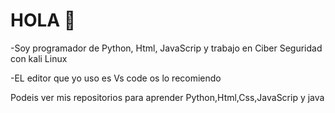 # HOLA 👋

-Soy programador de Python, Html, JavaScrip y trabajo en Ciber Seguridad con kali Linux 

-EL editor que yo uso es Vs code os lo recomiendo

 Podeis ver mis repositorios para aprender Python,Html,Css,JavaScrip y java 
